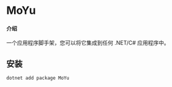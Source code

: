 # MoYu

#### 介绍

一个应用程序脚手架，您可以将它集成到任何 .NET/C# 应用程序中。

## 安装

```powershell
dotnet add package MoYu
```
